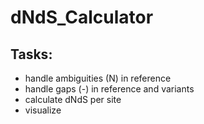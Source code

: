# dNdS_Calculator
## Tasks:
- handle ambiguities (N) in reference
- handle gaps (-) in reference and variants
- calculate dNdS per site
- visualize